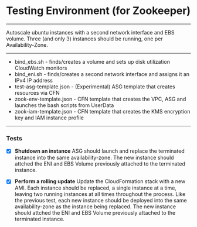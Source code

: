 # Testing Environment (for Zookeeper)

---

Autoscale ubuntu instances with a second network interface and EBS volume.  Three (and only 3) instances should be running, one per Availability-Zone.

---

* bind_ebs.sh - finds/creates a volume and sets up disk utilization CloudWatch monitors
* bind_eni.sh - finds/creates a second network interface and assigns it an IPv4 IP address
* test-asg-template.json - (Experimental) ASG template that creates resources via CFN
* zook-env-template.json - CFN template that creates the VPC, ASG and launches the bash scripts from UserData
* zook-iam-template.json - CFN template that creates the KMS encryption key and IAM instance profile

---

### Tests

- [x] **Shutdown an instance** ASG should launch and replace the terminated instance into the same availability-zone. The new instance should attched the ENI and EBS Volume previously attached to the terminated instance.

- [x] **Perform a rolling update**  Update the CloudFormation stack with a new AMI. Each instance should be replaced, a single instance at a time, leaving two running instances at all times throughout the process. Like the previous test, each new instance should be deployed into the same availability-zone as the instance being replaced. The new instance should attched the ENI and EBS Volume previously attached to the terminated instance.

